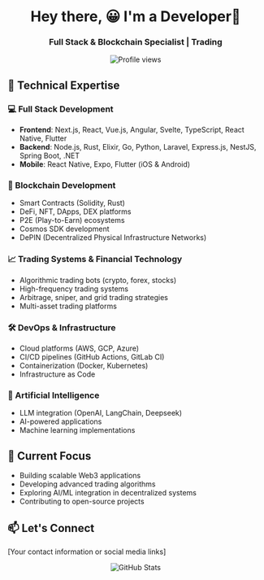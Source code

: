 <h1 align="center">Hey there, 😀 I'm a Developer🚀</h1>
<h3 align="center">Full Stack & Blockchain Specialist | Trading</h3>

<p align="center">
  <img src="https://komarev.com/ghpvc/?username=IBQ-SUP&label=Profile%20views&color=0e75b6&style=flat" alt="Profile views" />
</p>

## 🚀 Technical Expertise

### 💻 Full Stack Development
- **Frontend**: Next.js, React, Vue.js, Angular, Svelte, TypeScript, React Native, Flutter
- **Backend**: Node.js, Rust, Elixir, Go, Python, Laravel, Express.js, NestJS, Spring Boot, .NET
- **Mobile**: React Native, Expo, Flutter (iOS & Android)

### 🔗 Blockchain Development
- Smart Contracts (Solidity, Rust)
- DeFi, NFT, DApps, DEX platforms
- P2E (Play-to-Earn) ecosystems
- Cosmos SDK development
- DePIN (Decentralized Physical Infrastructure Networks)

### 📈 Trading Systems & Financial Technology
- Algorithmic trading bots (crypto, forex, stocks)
- High-frequency trading systems
- Arbitrage, sniper, and grid trading strategies
- Multi-asset trading platforms

### 🛠️ DevOps & Infrastructure
- Cloud platforms (AWS, GCP, Azure)
- CI/CD pipelines (GitHub Actions, GitLab CI)
- Containerization (Docker, Kubernetes)
- Infrastructure as Code

### 🧠 Artificial Intelligence
- LLM integration (OpenAI, LangChain, Deepseek)
- AI-powered applications
- Machine learning implementations

## 🔭 Current Focus
- Building scalable Web3 applications
- Developing advanced trading algorithms
- Exploring AI/ML integration in decentralized systems
- Contributing to open-source projects

## 📫 Let's Connect
[Your contact information or social media links]

<p align="center">
  <img src="https://github-readme-stats.vercel.app/api?username=IBQ-SUP&show_icons=true&theme=radical" alt="GitHub Stats" />
</p>
